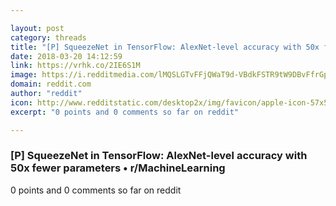 ```yaml
---

layout: post
category: threads
title: "[P] SqueezeNet in TensorFlow: AlexNet-level accuracy with 50x fewer parameters"
date: 2018-03-20 14:12:59
link: https://vrhk.co/2IE6S1M
image: https://i.redditmedia.com/lMQSLGTvFFjQWaT9d-VBdkFSTR9tW9DBvFfrGpp1Uo0.jpg?w=320&s=462cf81ed0cac7a2b39f775bd6c0d5e4
domain: reddit.com
author: "reddit"
icon: http://www.redditstatic.com/desktop2x/img/favicon/apple-icon-57x57.png
excerpt: "0 points and 0 comments so far on reddit"

---
```


### [P] SqueezeNet in TensorFlow: AlexNet-level accuracy with 50x fewer parameters • r/MachineLearning

0 points and 0 comments so far on reddit